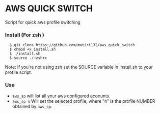 # AWS QUICK SWITCH
Script for quick aws profile switching

### Install (For zsh )

```
  $ git clone https://github.com/matiri132/aws_quick_switch 
  $ chmod +x install.sh 
  $ ./install.sh 
  $ source ./~zshrc
```

Note: if you're not using zsh set the SOURCE variable in install.sh to your profile script.

### Use

- `aws_sp` will list all your aws configured acoounts.
- `aws_sp n` Will set the selected profile, where "n" is the profile NUMBER obtained by `aws_sp`.

